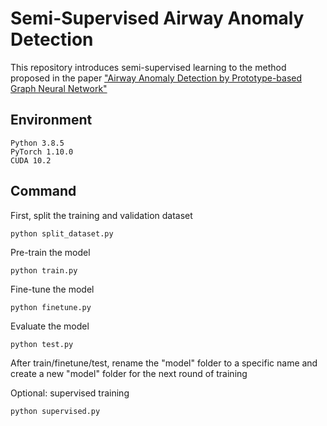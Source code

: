 # Semi-Supervised Airway Anomaly Detection

This repository introduces semi-supervised learning to the method proposed in the paper ["Airway Anomaly Detection by Prototype-based Graph Neural Network"](https://drive.google.com/file/d/18dsJLTJGDQf9x0yMYefQkMaCoMQjTLQE/preview)

[comment]: <> (## Abstract)

[comment]: <> (Detecting the airway anomaly can be an essential part to aid the lung disease diagnosis. Since normal human airways share an anatomical structure, we design a graph prototype whose structure follows the normal airway anatomy. Then, we learn  the prototype and a graph neural network from a weakly-supervised airway dataset, i.e., only the holistic label is available, indicating if the airway has anomaly or not, but which bronchus node has the anomaly is unknown. During inference, the graph neural network predicts the anomaly score at both the holistic level and node-level of an airway. We initialize the airway anomaly detection problem by creating a large airway dataset with 2589 samples, and our prototype-based graph neural network shows high sensitivity and specificity on this new benchmark dataset. )


[comment]: <> (## Reference)

[comment]: <> (    @paper{zhao2018pyramid,)

[comment]: <> (    title={Airway Anomaly Detection by Prototype-based Graph Neural Network},)

[comment]: <> (    author={Zhao, Tianyi and Yin, Zhaozheng},)

[comment]: <> (    booktitle={International Conference on Medical Image Computing and Computer-Assisted Intervention}, )

[comment]: <> (    year={2021},)

[comment]: <> (    organization={Springer})

[comment]: <> (    })

## Environment
```
Python 3.8.5
PyTorch 1.10.0
CUDA 10.2
```
 
[comment]: <> (## Data)

[comment]: <> (The segmented airway mask is given in the data/nii folder, in the NifTi format.)

[comment]: <> (The processed feature vectors are saved in the data folder, in the npy format.)

## Command
First, split the training and validation dataset
```
python split_dataset.py
```

Pre-train the model
```
python train.py
```

Fine-tune the model
```
python finetune.py
```
 
Evaluate the model
```
python test.py
```

After train/finetune/test, rename the "model" folder to a specific name and create a new "model" folder for the next round of training

Optional: supervised training
```
python supervised.py
```
